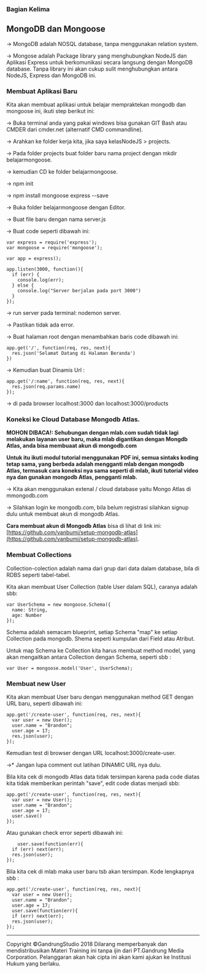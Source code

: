 ### Bagian Kelima

## MongoDB dan Mongoose

-> MongoDB adalah NOSQL database, tanpa menggunakan relation system.  

-> Mongose adalah Package library yang menghubungkan NodeJS dan Aplikasi Express untuk berkomunikasi secara langsung dengan MongoDB database. Tanpa library ini akan cukup sulit menghubungkan antara NodeJS, Express dan MongoDB ini.

### Membuat Aplikasi Baru

Kita akan membuat aplikasi untuk belajar mempraktekan mongodb dan mongoose ini, ikuti step berikut ini:

-> Buka terminal anda yang pakai windows bisa gunakan GIT Bash atau CMDER dari cmder.net (alternatif CMD commandline).

-> Arahkan ke folder kerja kita, jika saya kelasNodeJS > projects.

-> Pada folder projects buat folder baru nama project dengan mkdir belajarmongoose.

-> kemudian CD ke folder belajarmongoose.

-> npm init

-> npm install mongoose express --save

-> Buka folder belajarmongoose dengan Editor.

-> Buat file baru dengan nama server.js

-> Buat code seperti dibawah ini:

    var express = require('express');
    var mongoose = require('mongoose');

    var app = express();

    app.listen(3000, function(){
      if (err) {
        console.log(err);
      } else {
        console.log("Server berjalan pada port 3000")
      }
    });

-> run server pada terminal: nodemon server.

-> Pastikan tidak ada error.

-> Buat halaman root dengan menambahkan baris code dibawah ini:

    app.get('/', function(req, res, next){
      res.json('Selamat Datang di Halaman Beranda')
    })

-> Kemudian buat Dinamis Url :

    app.get('/:name', function(req, res, next){
      res.json(req.params.name)
    });    

-> di pada browser localhost:3000 dan localhost:3000/products 

### Koneksi ke Cloud Database Mongodb Atlas.

**MOHON DIBACA!: Sehubungan dengan mlab.com sudah tidak lagi melakukan layanan user baru, maka mlab digantikan dengan Mongdb Atlas, anda bisa membuaat akun di mongodb.com**

**Untuk itu ikuti modul tutorial menggunakan PDF ini, semua sintaks koding tetap sama, yang berbeda adalah mengganti mlab dengan mongodb Atlas, termasuk cara koneksi nya sama seperti di mlab, ikuti tutorial video nya dan gunakan mongodb Atlas, pengganti mlab.**

-> Kita akan menggunakan extenal / cloud database yaitu Mongo Atlas di mmongodb.com

-> Silahkan login ke mongodb.com, bila belum registrasi silahkan signup dulu untuk membuat akun di mongodb Atlas.

**Cara membuat akun di Mongodb Atlas** bisa di lihat di link ini: [https://github.com/vanbumi/setup-mongodb-atlas](https://github.com/vanbumi/setup-mongodb-atlas).


### Membuat Collections

Collection-colection adalah nama dari grup dari data dalam database, bila di RDBS seperti tabel-tabel.

Kita akan membuat User Collection (table User dalam SQL), caranya adalah sbb:

    var UserSchema = new mongoose.Schema({
      name: String,
      age: Number
    });

Schema adalah semacam blueprint, setiap Schema "map" ke setiap Collection pada mongodb. Shema seperti kumpulan dari Field atau Atribut.  

Untuk map Schema ke Collection kita harus membuat method model, yang akan mengaitkan antara Collection dengan Schema, seperti sbb :

    var User = mongoose.model('User', UserSchema);

### Membuat new User

Kita akan membuat User baru dengan menggunakan method GET dengan URL baru, seperti dibawah ini:

    app.get('/create-user', function(req, res, next){
      var user = new User();
      user.name = "Brandon";
      user.age = 17;
      res.json(user);
    });

Kemudian test di browser dengan URL localhost:3000/create-user.

->* Jangan lupa comment out latihan DINAMIC URL nya dulu.

Bila kita cek di mongodb Atlas data tidak tersimpan karena pada code diatas kita tidak memberikan perintah "save", edit code diatas menjadi sbb:

    app.get('/create-user', function(req, res, next){
      var user = new User();
      user.name = "Brandon";
      user.age = 17;
      user.save()
    });

Atau gunakan check error seperti dibawah ini:
  
		user.save(function(err){
      if (err) next(err);
      res.json(user);
    });

Bila kita cek di mlab maka user baru tsb akan tersimpan. Kode lengkapnya sbb :


	app.get('/create-user', function(req, res, next){
      var user = new User();
      user.name = "Brandon";
      user.age = 17;
      user.save(function(err){
      if (err) next(err);
      res.json(user);
    });





















---
Copyright &copy;GandrungStudio 2018 
Dilarang memperbanyak dan mendistribusikan Materi Training ini tanpa ijin dari PT.Gandrung Media Corporation. Pelanggaran akan hak cipta ini akan kami ajukan ke Institusi Hukum yang berlaku.

